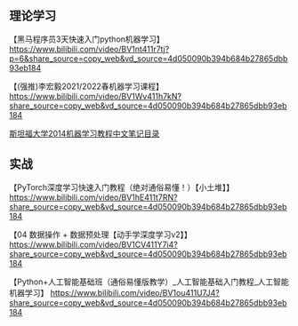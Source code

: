 ## 理论学习

【黑马程序员3天快速入门python机器学习】 https://www.bilibili.com/video/BV1nt411r7tj?p=6&share_source=copy_web&vd_source=4d050090b394b684b27865dbb93eb184

【(强推)李宏毅2021/2022春机器学习课程】 https://www.bilibili.com/video/BV1Wv411h7kN?share_source=copy_web&vd_source=4d050090b394b684b27865dbb93eb184

[斯坦福大学2014机器学习教程中文笔记目录](http://www.ai-start.com/ml2014/)

## 实战

【PyTorch深度学习快速入门教程（绝对通俗易懂！）【小土堆】】 https://www.bilibili.com/video/BV1hE411t7RN?share_source=copy_web&vd_source=4d050090b394b684b27865dbb93eb184

【04 数据操作 + 数据预处理【动手学深度学习v2】】 https://www.bilibili.com/video/BV1CV411Y7i4?share_source=copy_web&vd_source=4d050090b394b684b27865dbb93eb184

【Python+人工智能基础班（通俗易懂版教学）_人工智能基础入门教程_人工智能机器学习】 https://www.bilibili.com/video/BV1ou411U7J4?share_source=copy_web&vd_source=4d050090b394b684b27865dbb93eb184